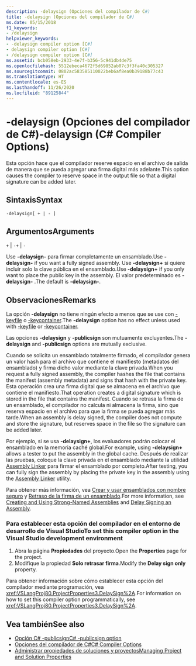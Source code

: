 ```yaml
---
description: -delaysign (Opciones del compilador de C#)
title: -delaysign (Opciones del compilador de C#)
ms.date: 05/15/2018
f1_keywords:
- /delaysign
helpviewer_keywords:
- -delaysign compiler option [C#]
- delaysign compiler option [C#]
- /delaysign compiler option [C#]
ms.assetid: bcb058eb-2933-4e7f-b356-5c941db4de75
ms.openlocfilehash: 5512ebeca4672f5d69852ab07c3f3fa40c305327
ms.sourcegitcommit: 0802ac583585110022beb6af8ea0b39188b77c43
ms.translationtype: HT
ms.contentlocale: es-ES
ms.lasthandoff: 11/26/2020
ms.locfileid: "89125844"
---
```

# <a name="-delaysign-c-compiler-options"></a><span data-ttu-id="2be13-103">-delaysign (Opciones del compilador de C#)</span><span class="sxs-lookup"><span data-stu-id="2be13-103">-delaysign (C# Compiler Options)</span></span>

<span data-ttu-id="2be13-104">Esta opción hace que el compilador reserve espacio en el archivo de salida de manera que se pueda agregar una firma digital más adelante.</span><span class="sxs-lookup"><span data-stu-id="2be13-104">This option causes the compiler to reserve space in the output file so that a digital signature can be added later.</span></span>

## <a name="syntax"></a><span data-ttu-id="2be13-105">Sintaxis</span><span class="sxs-lookup"><span data-stu-id="2be13-105">Syntax</span></span>

```console
-delaysign[ + | - ]
```

## <a name="arguments"></a><span data-ttu-id="2be13-106">Argumentos</span><span class="sxs-lookup"><span data-stu-id="2be13-106">Arguments</span></span>

<span data-ttu-id="2be13-107">`+` &#124; `-`</span><span class="sxs-lookup"><span data-stu-id="2be13-107">`+` &#124; `-`</span></span>

<span data-ttu-id="2be13-108">Use **-delaysign-** para firmar completamente un ensamblado.</span><span class="sxs-lookup"><span data-stu-id="2be13-108">Use **-delaysign-** if you want a fully signed assembly.</span></span> <span data-ttu-id="2be13-109">Use **-delaysign+** si quiere incluir solo la clave pública en el ensamblado.</span><span class="sxs-lookup"><span data-stu-id="2be13-109">Use **-delaysign+** if you only want to place the public key in the assembly.</span></span> <span data-ttu-id="2be13-110">El valor predeterminado es **-delaysign-** .</span><span class="sxs-lookup"><span data-stu-id="2be13-110">The default is **-delaysign-**.</span></span>

## <a name="remarks"></a><span data-ttu-id="2be13-111">Observaciones</span><span class="sxs-lookup"><span data-stu-id="2be13-111">Remarks</span></span>

<span data-ttu-id="2be13-112">La opción **-delaysign** no tiene ningún efecto a menos que se use con [-keyfile](./keyfile-compiler-option.md) o [-keycontainer](./keycontainer-compiler-option.md).</span><span class="sxs-lookup"><span data-stu-id="2be13-112">The **-delaysign** option has no effect unless used with [-keyfile](./keyfile-compiler-option.md) or [-keycontainer](./keycontainer-compiler-option.md).</span></span>

<span data-ttu-id="2be13-113">Las opciones **-delaysign** y **-publicsign** son mutuamente excluyentes.</span><span class="sxs-lookup"><span data-stu-id="2be13-113">The **-delaysign** and **-publicsign** options are mutually exclusive.</span></span>

<span data-ttu-id="2be13-114">Cuando se solicita un ensamblado totalmente firmado, el compilador genera un valor hash para el archivo que contiene el manifiesto (metadatos del ensamblado) y firma dicho valor mediante la clave privada.</span><span class="sxs-lookup"><span data-stu-id="2be13-114">When you request a fully signed assembly, the compiler hashes the file that contains the manifest (assembly metadata) and signs that hash with the private key.</span></span> <span data-ttu-id="2be13-115">Esta operación crea una firma digital que se almacena en el archivo que contiene el manifiesto.</span><span class="sxs-lookup"><span data-stu-id="2be13-115">That operation creates a digital signature which is stored in the file that contains the manifest.</span></span> <span data-ttu-id="2be13-116">Cuando se retrasa la firma de un ensamblado, el compilador no calcula ni almacena la firma, sino que reserva espacio en el archivo para que la firma se pueda agregar más tarde.</span><span class="sxs-lookup"><span data-stu-id="2be13-116">When an assembly is delay signed, the compiler does not compute and store the signature, but reserves space in the file so the signature can be added later.</span></span>

<span data-ttu-id="2be13-117">Por ejemplo, si se usa **-delaysign+**, los evaluadores podrán colocar el ensamblado en la memoria caché global.</span><span class="sxs-lookup"><span data-stu-id="2be13-117">For example, using **-delaysign+** allows a tester to put the assembly in the global cache.</span></span> <span data-ttu-id="2be13-118">Después de realizar las pruebas, coloque la clave privada en el ensamblado mediante la utilidad [Assembly Linker](../../../framework/tools/al-exe-assembly-linker.md) para firmar el ensamblado por completo.</span><span class="sxs-lookup"><span data-stu-id="2be13-118">After testing, you can fully sign the assembly by placing the private key in the assembly using the [Assembly Linker](../../../framework/tools/al-exe-assembly-linker.md) utility.</span></span>

<span data-ttu-id="2be13-119">Para obtener más información, vea [Crear y usar ensamblados con nombre seguro](../../../standard/assembly/create-use-strong-named.md) y [Retraso de la firma de un ensamblado](../../../standard/assembly/delay-sign.md).</span><span class="sxs-lookup"><span data-stu-id="2be13-119">For more information, see [Creating and Using Strong-Named Assemblies](../../../standard/assembly/create-use-strong-named.md) and [Delay Signing an Assembly](../../../standard/assembly/delay-sign.md).</span></span>

### <a name="to-set-this-compiler-option-in-the-visual-studio-development-environment"></a><span data-ttu-id="2be13-120">Para establecer esta opción del compilador en el entorno de desarrollo de Visual Studio</span><span class="sxs-lookup"><span data-stu-id="2be13-120">To set this compiler option in the Visual Studio development environment</span></span>

1. <span data-ttu-id="2be13-121">Abra la página **Propiedades** del proyecto.</span><span class="sxs-lookup"><span data-stu-id="2be13-121">Open the **Properties** page for the project.</span></span>
1. <span data-ttu-id="2be13-122">Modifique la propiedad **Solo retrasar firma**.</span><span class="sxs-lookup"><span data-stu-id="2be13-122">Modify the **Delay sign only** property.</span></span>

<span data-ttu-id="2be13-123">Para obtener información sobre cómo establecer esta opción del compilador mediante programación, vea <xref:VSLangProj80.ProjectProperties3.DelaySign%2A>.</span><span class="sxs-lookup"><span data-stu-id="2be13-123">For information on how to set this compiler option programmatically, see <xref:VSLangProj80.ProjectProperties3.DelaySign%2A>.</span></span>

## <a name="see-also"></a><span data-ttu-id="2be13-124">Vea también</span><span class="sxs-lookup"><span data-stu-id="2be13-124">See also</span></span>

- [<span data-ttu-id="2be13-125">Opción C# -publicsign</span><span class="sxs-lookup"><span data-stu-id="2be13-125">C# -publicsign option</span></span>](publicsign-compiler-option.md)
- [<span data-ttu-id="2be13-126">Opciones del compilador de C#</span><span class="sxs-lookup"><span data-stu-id="2be13-126">C# Compiler Options</span></span>](index.md)
- [<span data-ttu-id="2be13-127">Administrar propiedades de soluciones y proyectos</span><span class="sxs-lookup"><span data-stu-id="2be13-127">Managing Project and Solution Properties</span></span>](/visualstudio/ide/managing-project-and-solution-properties)
